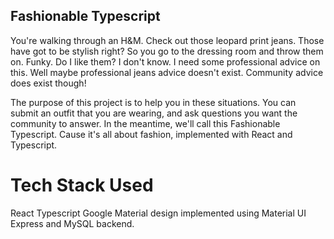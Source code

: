 ## Fashionable Typescript

You're walking through an H&M. Check out those leopard print jeans. Those have got to be stylish right? So you go to the dressing room and throw them on. Funky. Do I like them? I don't know. I need some professional advice on this. Well maybe professional jeans advice doesn't exist. Community advice does exist though!

The purpose of this project is to help you in these situations. You can submit an outfit that you are wearing, and ask questions you want the community to answer. In the meantime, we'll call this Fashionable Typescript. Cause it's all about fashion, implemented with React and Typescript.

# Tech Stack Used
React
Typescript
Google Material design implemented using Material UI
Express and MySQL backend.